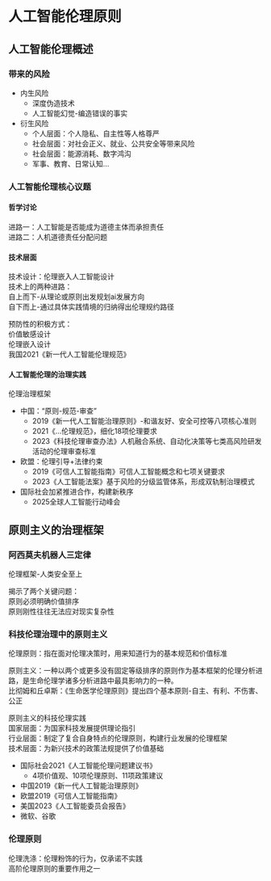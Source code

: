# 人工智能伦理原则
## 人工智能伦理概述
### 带来的风险
* 内生风险
    * 深度伪造技术
    * 人工智能幻觉-编造错误的事实
* 衍生风险
    * 个人层面：个人隐私、自主性等人格尊严
    * 社会层面：对社会正义、就业、公共安全等带来风险
    * 社会层面：能源消耗、数字鸿沟
    * 军事、教育、日常认知...

### 人工智能伦理核心议题
#### 哲学讨论  
进路一：人工智能是否能成为道德主体而承担责任  
进路二：人机道德责任分配问题  

#### 技术层面
技术设计：伦理嵌入人工智能设计  
技术上的两种进路：  
自上而下-从理论或原则出发规划ai发展方向  
自下而上-通过具体实践情境的归纳得出伦理规约路径  

预防性的积极方式：  
价值敏感设计  
伦理嵌入设计  
我国2021《新一代人工智能伦理规范》 

#### 人工智能伦理的治理实践  
伦理治理框架  

* 中国：“原则-规范-审查”  
    * 2019《新一代人工智能治理原则》-和谐友好、安全可控等八项核心准则
    * 2021《...伦理规范》，细化18项伦理要求
    * 2023《科技伦理审查办法》人机融合系统、自动化决策等七类高风险研发活动的伦理审查标准
* 欧盟：伦理引导+法律约束
    * 2019《可信人工智能指南》可信人工智能概念和七项关键要求
    * 2023《人工智能法案》基于风险的分级监管体系，形成双轨制治理模式
* 国际社会加紧推进合作，构建新秩序
    * 2025全球人工智能行动峰会

## 原则主义的治理框架
### 阿西莫夫机器人三定律
伦理框架-人类安全至上  

揭示了两个关键问题：  
原则必须明确价值排序  
原则刚性往往无法应对现实复杂性  

### 科技伦理治理中的原则主义
伦理原则：指在面对伦理决策时，用来知道行为的基本规范和价值标准  

原则主义：一种以两个或更多没有固定等级排序的原则作为基本框架的伦理分析进路，是生命伦理学诸多分析进路中最具影响力的一种。  
比彻姆和丘卓斯：《生命医学伦理原则》提出四个基本原则-自主、有利、不伤害、公正  

原则主义的科技伦理实践  
国家层面：为国家科技发展提供理论指引  
行业层面：制定了复合自身特点的伦理原则，构建行业发展的伦理框架  
技术层面：为新兴技术的政策法规提供了价值基础  

* 国际社会2021《人工智能伦理问题建议书》
    * 4项价值观、10项伦理原则、11项政策建议
* 中国2019《新一代人工智能治理原则》
* 欧盟2019《可信人工智能指南》
* 美国2023《人工智能委员会报告》
* 微软、谷歌

### 伦理原则
伦理洗涤：伦理粉饰的行为，仅承诺不实践  
高阶伦理原则的重要作用之一